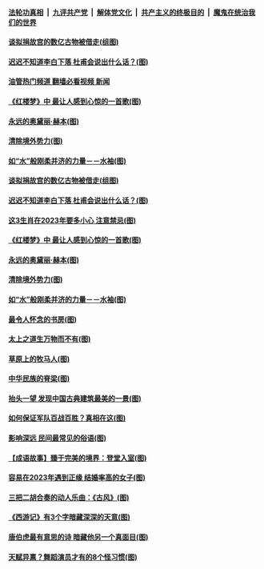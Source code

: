 ####  [法轮功真相](../../../../basic/blob/master/README.md?t=12171802) &nbsp;|&nbsp; [九评共产党](../../../../9ping.md/blob/master/README.md?t=12171802) &nbsp;|&nbsp; [解体党文化](../../../../jtdwh.md/blob/master/README.md?t=12171802)  &nbsp;|&nbsp; [共产主义的终极目的](../../../../gczydzjmd.md/blob/master/README.md?t=12171802) &nbsp;|&nbsp; [魔鬼在统治我们的世界](../../../../mgztzwmdsj.md/blob/master/README.md?t=12171802) 

#### [谈拟捐故宫的数亿古物被借走(组图)](../pages/p7/1023851.md?t=12171802) 

#### [迟迟不知道李白下落 杜甫会说出什么话？(图)](../pages/p7/1023531.md?t=12171802) 

#### [油管热门频道 翻墙必看视频 新闻](http://129.146.143.75:81/youtube.html?12171802)

#### [《红楼梦》中 最让人感到心惊的一首歌(图)](../pages/p7/990192.md?t=12171802) 

#### [永远的奥黛丽‧赫本(图)](../pages/p7/1023722.md?t=12171802) 

#### [清除境外势力(图)](../pages/p7/1024202.md?t=12171802) 

#### [如“水”般刚柔并济的力量－－水袖(图)](../pages/p7/1022897.md?t=12171802) 

#### [谈拟捐故宫的数亿古物被借走(组图)](../pages/p7/1023851.md?t=12171802) 

#### [迟迟不知道李白下落 杜甫会说出什么话？(图)](../pages/p7/1023531.md?t=12171802) 

#### [这3生肖在2023年要多小心 注意禁忌(图)](../pages/p7/1023927.md?t=12171802) 

#### [《红楼梦》中 最让人感到心惊的一首歌(图)](../pages/p7/990192.md?t=12171802) 

#### [永远的奥黛丽‧赫本(图)](../pages/p7/1023722.md?t=12171802) 

#### [清除境外势力(图)](../pages/p7/1024202.md?t=12171802) 

#### [如“水”般刚柔并济的力量－－水袖(图)](../pages/p7/1022897.md?t=12171802) 

#### [最令人怀念的书房(图)](../pages/p7/1024061.md?t=12171802) 

#### [太上之道生万物而不有(图)](../pages/p7/1024073.md?t=12171802) 

#### [草原上的牧马人(图)](../pages/p7/1020118.md?t=12171802) 

#### [中华民族的脊梁(图)](../pages/p7/1023598.md?t=12171802) 

#### [抬头一望 发现中国古典建筑最美的一景(图)](../pages/p7/1023549.md?t=12171802) 

#### [如何保证军队百战百胜？真相在这(图)](../pages/p7/1020116.md?t=12171802) 

#### [影响深远 民间最常见的俗语(图)](../pages/p7/1021888.md?t=12171802) 

#### [【成语故事】臻于完美的境界：登堂入室(图)](../pages/p7/1023721.md?t=12171802) 

#### [容易在2023年遇到正缘 结婚率高的女子(图)](../pages/p7/1012779.md?t=12171802) 

#### [三把二胡合奏的动人乐曲：《古风》(图)](../pages/p7/1019193.md?t=12171802) 

#### [《西游记》有3个字暗藏深深的天意(图)](../pages/p7/1023135.md?t=12171802) 

#### [唐伯虎最有意思的诗 暗藏他另一个真面目(图)](../pages/p7/1022567.md?t=12171802) 

#### [天赋异禀？舞蹈演员才有的8个怪习惯(图)](../pages/p7/1023849.md?t=12171802) 

<img src='http://gfw-breaker.win/goodnews/indexes/p7.md' width='0px' height='0px'/>

